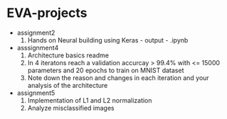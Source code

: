 # EVA-projects
- assignment2
   1. Hands on Neural building using Keras - output - .ipynb
- asssignment4 
   1. Architecture basics readme
   2. In 4 iteratons reach a validation accurcay > 99.4% with <= 15000 parameters and 20 epochs to train on MNIST dataset 
   3. Note down the reason and changes in each iteration and your analysis of the architecture
- assignment5 
   1. Implementation of L1 and L2 normalization 
   2. Analyze misclassified images
  
